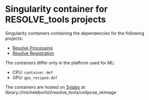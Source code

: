 # Singularity container for RESOLVE_tools projects

Singularity containers containing the dependencies for the following projects:
+ [Resolve Processing](https://gitlab.hzdr.de/resolve_tools/resolve-processing)
+ [Resolve Registration](https://gitlab.hzdr.de/resolve_tools/resolve-registration)

The containers differ only in the platform used for ML:
+ CPU: `container.def`
+ GPU: `gpu_reciped.def`

The containers are hosted on [Sylabs](https://cloud.sylabs.io) at:
	library://michelebortol/resolve_tools/cellpose_skimage


